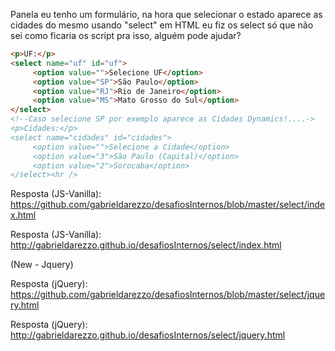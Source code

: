 Panela eu tenho um formulário, na hora que selecionar o estado aparece as cidades do mesmo usando "select" em 
HTML eu fiz os select só que não sei como ficaria os script pra isso, alguém pode ajudar?


```html
<p>UF:</p>
<select name="uf" id="uf">
     <option value="">Selecione UF</option>
     <option value="SP">São Paulo</option>
     <option value="RJ">Rio de Janeiro</option>
     <option value="MS">Mato Grosso do Sul</option>
</select>
<!--Caso selecione SP por exemplo aparece as Cidades Dynamics!....->
<p>Cidades:</p>
<select name="cidades" id="cidades">
     <option value="">Selecione a Cidade</option>
     <option value="3">São Paulo (Capital)</option>
     <option value="2">Sorocaba</option>     
</select><hr />
```

Resposta (JS-Vanilla):
https://github.com/gabrieldarezzo/desafiosInternos/blob/master/select/index.html

Resposta (JS-Vanilla):
http://gabrieldarezzo.github.io/desafiosInternos/select/index.html

(New - Jquery)

Resposta (jQuery):
https://github.com/gabrieldarezzo/desafiosInternos/blob/master/select/jquery.html

Resposta (jQuery):
http://gabrieldarezzo.github.io/desafiosInternos/select/jquery.html